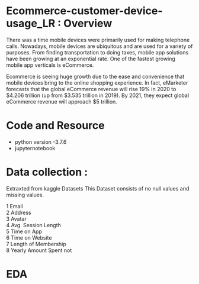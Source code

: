 # Ecommerce-customer-device-usage_LR : Overview

There was a time mobile devices were primarily used for making telephone calls. Nowadays, mobile devices are ubiquitous and are used for a variety of purposes. From finding transportation to doing taxes, mobile app solutions have been growing at an exponential rate. One of the fastest growing mobile app verticals is eCommerce.

Ecommerce is seeing huge growth due to the ease and convenience that mobile devices bring to the online shopping experience. In fact, eMarketer forecasts that the global eCommerce revenue will rise 19% in 2020 to $4.206 trillion (up from $3.535 trillion in 2019). By 2021, they expect global eCommerce revenue will approach $5 trillion. 

# Code and Resource 
* python version -3.7.6
* jupyternotebook 


# Data collection : 

Extraxted from kaggle Datasets
This Dataset consists of no null values and missing values.


 1   Email                  
 2   Address                
 3   Avatar                 
 4   Avg. Session Length   
 5   Time on App           
 6   Time on Website       
 7   Length of Membership  
 8   Yearly Amount Spent 
 not

 
# EDA







